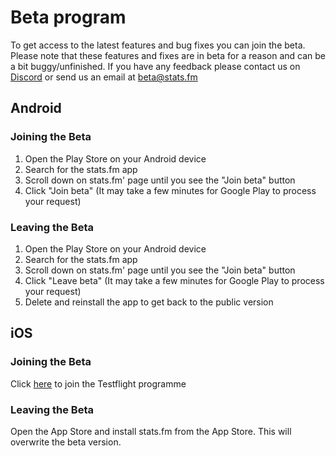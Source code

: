 # Beta program

To get access to the latest features and bug fixes you can join the beta. Please note that these features and fixes are in beta for a reason and can be a bit buggy/unfinished. If you have any feedback please contact us on [Discord](https://stats.fm/discord) or send us an email at [beta@stats.fm](mailto:beta@stats.fm)

## Android

### Joining the Beta

1. Open the Play Store on your Android device
2. Search for the stats.fm app
3. Scroll down on stats.fm' page until you see the "Join beta" button
4. Click "Join beta" (It may take a few minutes for Google Play to process your request)

### Leaving the Beta

1. Open the Play Store on your Android device
2. Search for the stats.fm app
3. Scroll down on stats.fm' page until you see the "Join beta" button
4. Click "Leave beta" (It may take a few minutes for Google Play to process your request)
5. Delete and reinstall the app to get back to the public version

## iOS

### Joining the Beta

Click [here](https://testflight.apple.com/join/ATXJemn4) to join the Testflight programme

### Leaving the Beta

Open the App Store and install stats.fm from the App Store. This will overwrite the beta version.
